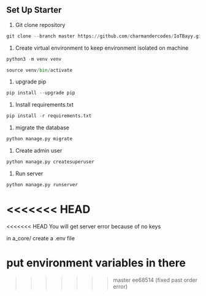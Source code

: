 ## Set Up Starter

1. Git clone repository

```python
git clone --branch master https://github.com/charmandercodes/IoTBayy.git . && rm -rf .git
```

1. Create virtual environment to keep environment isolated on machine

```python
python3 -m venv venv
```

```python
source venv/bin/activate
```

1. upgrade pip

```python
pip install --upgrade pip 
```

1. Install requirements.txt

```python
pip install -r requirements.txt 
```

1. migrate the database

```python
python manage.py migrate
```

1. Create admin user

```python
python manage.py createsuperuser
```

1. Run server

```python
python manage.py runserver
```
<<<<<<< HEAD
=======
<<<<<<< HEAD
You will get server error because of no keys

in a_core/ create a .env file

put environment variables in there
=======
>>>>>>> master
>>>>>>> ee68514 (fixed past order error)
